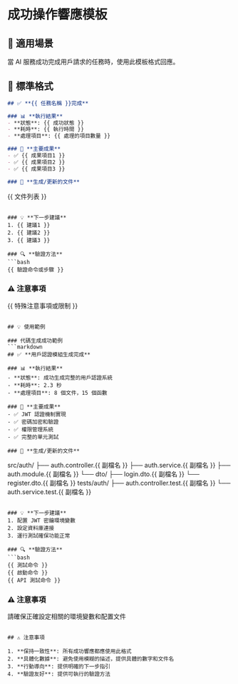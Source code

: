 # 成功操作響應模板

## 🎯 適用場景

當 AI 服務成功完成用戶請求的任務時，使用此模板格式回應。

## 📝 標準格式

```markdown
## ✅ **{{ 任務名稱 }}完成**

### 📊 **執行結果**
- **狀態**: {{ 成功狀態 }}
- **耗時**: {{ 執行時間 }}
- **處理項目**: {{ 處理的項目數量 }}

### 🎯 **主要成果**
- ✅ {{ 成果項目1 }}
- ✅ {{ 成果項目2 }}
- ✅ {{ 成果項目3 }}

### 📁 **生成/更新的文件**
```
{{ 文件列表 }}
```

### 💡 **下一步建議**
1. {{ 建議1 }}
2. {{ 建議2 }}
3. {{ 建議3 }}

### 🔍 **驗證方法**
```bash
{{ 驗證命令或步驟 }}
```

### ⚠️ **注意事項**
{{ 特殊注意事項或限制 }}
```

## 💡 使用範例

### 代碼生成成功範例
```markdown
## ✅ **用戶認證模組生成完成**

### 📊 **執行結果**
- **狀態**: 成功生成完整的用戶認證系統
- **耗時**: 2.3 秒
- **處理項目**: 8 個文件，15 個函數

### 🎯 **主要成果**
- ✅ JWT 認證機制實現
- ✅ 密碼加密和驗證
- ✅ 權限管理系統
- ✅ 完整的單元測試

### 📁 **生成/更新的文件**
```
src/auth/
├── auth.controller.{{ 副檔名 }}
├── auth.service.{{ 副檔名 }}
├── auth.module.{{ 副檔名 }}
└── dto/
    ├── login.dto.{{ 副檔名 }}
    └── register.dto.{{ 副檔名 }}
tests/auth/
├── auth.controller.test.{{ 副檔名 }}
└── auth.service.test.{{ 副檔名 }}
```

### 💡 **下一步建議**
1. 配置 JWT 密鑰環境變數
2. 設定資料庫連接
3. 運行測試確保功能正常

### 🔍 **驗證方法**
```bash
{{ 測試命令 }}
{{ 啟動命令 }}
{{ API 測試命令 }}
```

### ⚠️ **注意事項**
請確保正確設定相關的環境變數和配置文件
```

## ⚠️ 注意事項

1. **保持一致性**: 所有成功響應都應使用此格式
2. **具體化數據**: 避免使用模糊的描述，提供具體的數字和文件名
3. **行動導向**: 提供明確的下一步指引
4. **驗證友好**: 提供可執行的驗證方法 